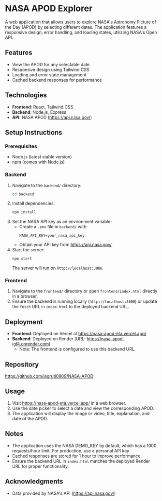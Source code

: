 # NASA APOD Explorer

A web application that allows users to explore NASA's Astronomy Picture of the Day (APOD) by selecting different dates. The application features a responsive design, error handling, and loading states, utilizing NASA's Open API.

## Features
- View the APOD for any selectable date
- Responsive design using Tailwind CSS
- Loading and error state management
- Cached backend responses for performance

## Technologies
- **Frontend**: React, Tailwind CSS
- **Backend**: Node.js, Express
- **API**: NASA APOD (https://api.nasa.gov/)

## Setup Instructions

### Prerequisites
- Node.js (latest stable version)
- npm (comes with Node.js)

### Backend
1. Navigate to the `backend/` directory:
   ```bash
   cd backend
   ```
2. Install dependencies:
   ```bash
   npm install
   ```
3. Set the NASA API key as an environment variable:
   - Create a `.env` file in `backend/` with:
     ```
     NASA_API_KEY=your_nasa_api_key
     ```
   - Obtain your API key from https://api.nasa.gov/.
4. Start the server:
   ```bash
   npm start
   ```
   The server will run on `http://localhost:3000`.

### Frontend
1. Navigate to the `frontend/` directory or open `frontend/index.html` directly in a browser.
2. Ensure the backend is running locally (`http://localhost:3000`) or update the `fetch` URL in `index.html` to the deployed backend URL.

## Deployment 
- **Frontend**: Deployed on Vercel at https://nasa-apod-eta.vercel.app/
- **Backend**: Deployed on Render (URL: https://nasa-apod-igf4.onrender.com)  
  - Note: The frontend is configured to use this backend URL.

## Repository
https://github.com/jagruti0909/NASA-APOD

## Usage
1. Visit https://nasa-apod-eta.vercel.app/ in a web browser.
2. Use the date picker to select a date and view the corresponding APOD.
3. The application will display the image or video, title, explanation, and date of the APOD.

## Notes
- The application uses the NASA DEMO_KEY by default, which has a 1000 requests/hour limit. For production, use a personal API key.
- Cached responses are stored for 1 hour to improve performance.
- Ensure the backend URL in `index.html` matches the deployed Render URL for proper functionality.

## Acknowledgments
- Data provided by NASA's API (https://api.nasa.gov/)
